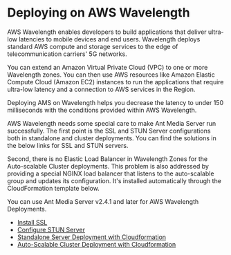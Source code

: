 # Deploying on AWS Wavelength

AWS Wavelength enables developers to build applications that deliver ultra-low latencies to mobile devices and end users. Wavelength deploys standard AWS compute and storage services to the edge of telecommunication carriers' 5G networks. 

You can extend an Amazon Virtual Private Cloud (VPC) to one or more Wavelength zones. You can then use AWS resources like Amazon Elastic Compute Cloud (Amazon EC2) instances to run the applications that require ultra-low latency and a connection to AWS services in the Region.

Deploying AMS on Wavelength helps you decrease the latency to under 150 milliseconds with the conditions provided within AWS Wavelength.

AWS Wavelength needs some special care to make Ant Media Server run successfully. The first point is the SSL and STUN Server configurations both in standalone and cluster deployments. You can find the solutions in the below links for SSL and STUN servers.

Second, there is no Elastic Load Balancer in Wavelength Zones for the Auto-scalable Cluster deployments. This problem is also addressed by providing a special NGINX load balancer that listens to the auto-scalable group and updates its configuration. It's installed automatically through the CloudFormation template below.

You can use Ant Media Server v2.4.1 and later for AWS Wavelength Deployments.

*   [Install SSL](/v1/docs/installing-ssl)
*   [Configure STUN Server](/v1/docs/configuring-stun-server)
*   [Standalone Server Deployment with Cloudformation](/v1/docs/aws-wavelength-standalone-deployment)
*   [Auto-Scalable Cluster Deployment with Cloudformation](/v1/docs/aws-wavelength-cluster-deployment)